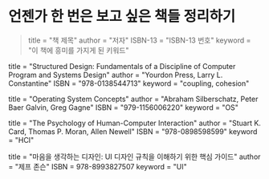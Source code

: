 # 언젠가 한 번은 보고 싶은 책들 정리하기

> title = "책 제목"
> author = "저자" 
> ISBN-13 = "ISBN-13 번호"
> keyword = "이 책에 흥미를 가지게 된 키워드"

title = "Structured Design: Fundamentals of a Discipline of Computer Program and Systems Design"
author = "Yourdon Press, Larry L. Constantine"
ISBN = "978-0138544713"
keyword = "coupling, cohesion"

title = "Operating System Concepts"
author = "Abraham Silberschatz, Peter Baer Galvin, Greg Gagne"
ISBN = "979-1156006220"
keyword = "OS"

title = "The Psychology of Human-Computer Interaction"
author = "Stuart K. Card, Thomas P. Moran, Allen Newell"
ISBN = "978-0898598599"
keyword = "HCI"

title = "마음을 생각하는 디자인: UI 디자인 규칙을 이해하기 위한 핵심 가이드"
author = "제프 존슨"
ISBN = 978-8993827507
keyword = "UI"
